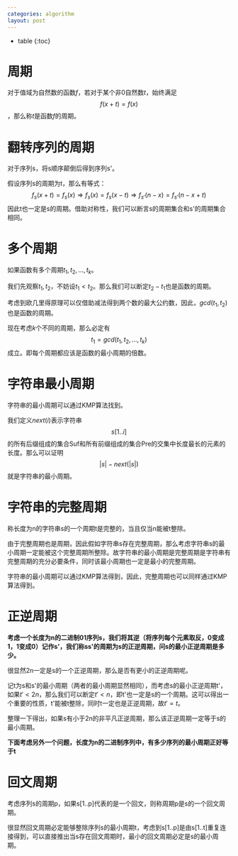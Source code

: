 ```yaml
---
categories: algorithm
layout: post
---
```


- table
{:toc}

# 周期

对于值域为自然数的函数$f$，若对于某个非$0$自然数$t$，始终满足
$$
f(x+t)=f(x)
$$
，那么称$t$是函数$f$的周期。

# 翻转序列的周期

对于序列s，将s顺序颠倒后得到序列s'。

假设序列s的周期为t，那么有等式：
$$
f_s(x+t)=f_s(x)\Rightarrow f_s(x)=f_s(x-t)\Rightarrow f_{s'}(n-x)=f_{s'}(n-x+t)
$$
因此t也一定是s的周期。借助对称性，我们可以断言s的周期集合和s'的周期集合相同。



# 多个周期

如果函数有多个周期$t_1,t_2,\ldots, t_k$。

我们先观察$t_1,t_2$，不妨设$t_1< t_2$。那么我们可以断定$t_2-t_1$也是函数的周期。

考虑到欧几里得原理可以仅借助减法得到两个数的最大公约数，因此，$gcd(t_1,t_2)$也是函数的周期。

现在考虑$k$个不同的周期，那么必定有
$$
t_1=gcd(t_1,t_2,\ldots,t_k)
$$
成立。即每个周期都应该是函数的最小周期的倍数。

# 字符串最小周期

字符串的最小周期可以通过KMP算法找到。

我们定义$next(i)$表示字符串
$$
s[1..i]
$$
的所有后缀组成的集合Suf和所有前缀组成的集合Pre的交集中长度最长的元素的长度。那么可以证明
$$
|s|-next(|s|)
$$
就是字符串的最小周期。

# 字符串的完整周期

称长度为n的字符串s的一个周期t是完整的，当且仅当n能被t整除。

由于完整周期也是周期，因此假如字符串s存在完整周期，那么考虑字符串s的最小周期一定能被这个完整周期所整除。故字符串的最小周期是完整周期是字符串有完整周期的充分必要条件，同时该最小周期也一定是最小的完整周期。

字符串的最小周期可以通过KMP算法得到，因此，完整周期也可以同样通过KMP算法得到。

# 正逆周期

**考虑一个长度为n的二进制01序列s，我们将其逆（将序列每个元素取反，0变成1，1变成0）记作s'，我们称ss'的周期为s的正逆周期，问s的最小正逆周期是多少。**

很显然2n一定是s的一个正逆周期，那么是否有更小的正逆周期呢。

记t为s和s'的最小周期（两者的最小周期显然相同），而考虑s的最小正逆周期t'，如果$t'<2n$，那么我们可以断定$t'<n$，即t'也一定是s的一个周期。这可以得出一个重要的性质，t'能被t整除，同时t一定也是正逆周期，故$t'=t$。

整理一下得出，如果s有小于2n的非平凡正逆周期，那么该正逆周期一定等于s的最小周期。

**下面考虑另外一个问题，长度为n的二进制序列中，有多少序列的最小周期正好等于t**

# 回文周期

考虑序列s的周期p，如果s[1..p]代表的是一个回文，则称周期p是s的一个回文周期。

很显然回文周期必定能够整除序列s的最小周期t，考虑到s[1..p]是由s[1..t]重复连接得到，可以直接推出当s存在回文周期时，最小的回文周期必定是s的最小周期。



